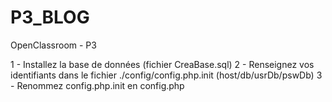 # P3_BLOG
OpenClassroom - P3

1 - Installez la base de données (fichier CreaBase.sql)
2 - Renseignez vos identifiants dans le fichier ./config/config.php.init (host/db/usrDb/pswDb)
3 - Renommez config.php.init en config.php
